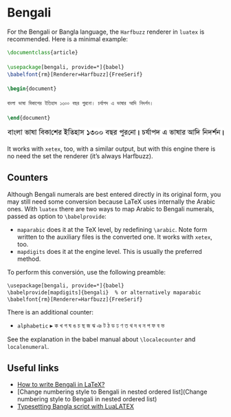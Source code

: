 # Bengali

For the Bengali or Bangla language, the `Harfbuzz` renderer in `luatex`
is recommended. Here is a minimal example:
```tex
\documentclass{article}

\usepackage[bengali, provide=*]{babel}
\babelfont{rm}[Renderer=Harfbuzz]{FreeSerif}

\begin{document}

বাংলা ভাষা বিকাশের ইতিহাস ১৩০০ বছর পুরনো। চর্যাপদ এ ভাষার আদি নিদর্শন।

\end{document}
```
![](../media/bengali-sample-luatex.png)

It works with `xetex`, too, with a similar output, but with this engine
there is no need the set the renderer (it’s always Harfbuzz).

## Counters

Although Bengali numerals are best entered directly in its original
form, you may still need some conversion because LaTeX uses internally
the Arabic ones. With `luatex` there are two ways to map Arabic to
Bengali numerals, passed as option to `\babelprovide`:
* `maparabic` does it at the TeX level, by redefining `\arabic`. Note
  form written to the auxiliary files is the converted one. It works
  with `xetex`, too.
* `mapdigits` does it at the engine level. This is
  usually the preferred method.
  
To perform this conversión, use the following preamble:
```
\usepackage[bengali, provide=*]{babel}
\babelprovide[mapdigits]{bengali}  % or alternatively maparabic
\babelfont{rm}[Renderer=Harfbuzz]{FreeSerif}
```

There is an additional counter:
* `alphabetic` ▸ ক খ গ ঘ ঙ চ ছ জ ঝ ঞ ট ঠ ড ঢ ণ ত থ দ ধ ন প ফ ব ভ

See the explanation in the babel manual about `\localecounter` and
`localenumeral`.

## Useful links

* [How to write Bengali in LaTeX?](https://tex.stackexchange.com/a/599846/5735)
* [Change numbering style to Bengali in nested ordered list](Change
  numbering style to Bengali in nested ordered list)
* [Typesetting Bangla script with LuaLATEX](https://www.latex-project.org/publications/UFi-TUB-tb127fischer-bangla.pdf)
